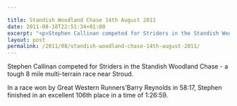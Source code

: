 ```yaml
---

title: Standish Woodland Chase 14th August 2011
date: 2011-08-18T22:51:34+01:00
excerpt: "<p>Stephen Callinan competed for Striders in the Standish Woodland Chase - a tough 8 mile multi-terrain race near Stroud.</p><p>In a race won by Great Western Runners'Barry Reynolds in 58:17, Stephen finished in an excellent 106th place in a time of 1:26:59.</p>"
layout: post
permalink: /2011/08/standish-woodland-chase-14th-august-2011/
---
```

Stephen Callinan competed for Striders in the Standish Woodland Chase - a tough 8 mile multi-terrain race near Stroud.

In a race won by Great Western Runners'Barry Reynolds in 58:17, Stephen finished in an excellent 106th place in a time of 1:26:59.
